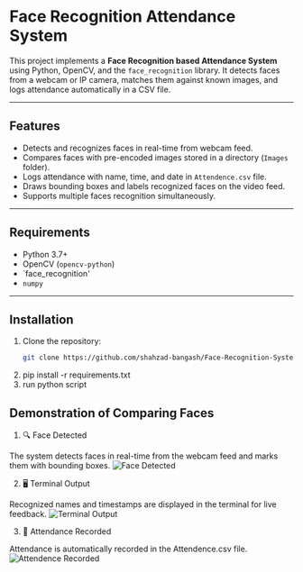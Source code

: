 # Face Recognition Attendance System

This project implements a **Face Recognition based Attendance System** using Python, OpenCV, and the `face_recognition` library. It detects faces from a webcam or IP camera, matches them against known images, and logs attendance automatically in a CSV file.

---

## Features

- Detects and recognizes faces in real-time from webcam feed.
- Compares faces with pre-encoded images stored in a directory (`Images` folder).
- Logs attendance with name, time, and date in `Attendence.csv` file.
- Draws bounding boxes and labels recognized faces on the video feed.
- Supports multiple faces recognition simultaneously.

---

## Requirements

- Python 3.7+
- OpenCV (`opencv-python`)
- `face_recognition'
- `numpy`

---

## Installation

1. Clone the repository:
   ```bash
   git clone https://github.com/shahzad-bangash/Face-Recognition-System

2. pip install -r requirements.txt
3. run python script


## Demonstration of Comparing Faces
1. 🔍 Face Detected

The system detects faces in real-time from the webcam feed and marks them with bounding boxes.
![Face Detected](project_demonstration/image_detected.png)

2. 🖥️ Terminal Output

Recognized names and timestamps are displayed in the terminal for live feedback.
![Terminal Output](project_demonstration/terminal_output.png)

3. 📝 Attendance Recorded

Attendance is automatically recorded in the Attendence.csv file.
![Attendence Recorded](project_demonstration/attendence_recorded.png)
